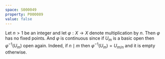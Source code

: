 ```yaml
---
space: S000049
property: P000089
value: false
---
```


Let $n>1$ be an integer and let $\varphi:X\to X$ denote multiplication by $n$. Then $\varphi$ has no fixed points. And $\varphi$ is continuous since if $U_m$ is a basic open then $\varphi^{-1}(U_m)$ open again. Indeed, if $n \mid m$ then $\varphi^{-1}(U_m) = U_{m/n}$ and it is empty otherwise.
